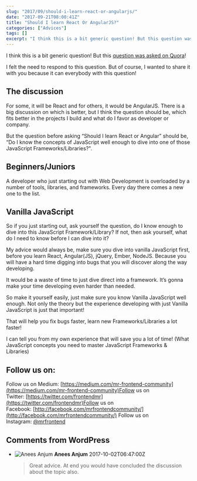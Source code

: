 ```yaml
---
slug: "2017/09/should-i-learn-react-or-angularjs/"
date: "2017-09-21T08:00:41Z"
title: "Should I learn React Or AngularJS?"
categories: ["Advices"]
tags: []
excerpt: "I think this is a bit generic question! But this question was asked on Quora!I felt the need to res..."
---
```


I think this is a bit generic question! But this [question was asked on Quora](https://www.quora.com/Should-I-learn-React-or-AngularJS)!

I felt the need to respond to this question. But of course, I wanted to share it with you because it can everybody with this question!

## The discussion

For some, it will be React and for others, it would be AngularJS. There is a big discussion on which is better, but I think the question should be, which fits better in the projects I build and what do I favor as developer or company.

But the question before asking “Should I learn React or Angular” should be, “Do I know the concepts of JavaScript well enough to dive into one of those JavaScript Frameworks/Libraries?".

## Beginners/Juniors

A developer who just starting out with Web Development is overloaded by a number of tools, libraries, and frameworks. Every day there comes a new one to the list.

## Vanilla JavaScript

So if you just starting out, ask yourself the question, do I know enough to dive into this JavaScript Framework/Library? If not, then ask yourself, what do I need to know before I can dive into it?

My advice would always be, make sure you dive into vanilla JavaScript first, before you learn React, Angular(JS), jQuery, Ember, NodeJS. Because you will have a hard time digging into bugs that you will discover along the way developing.

It would be a waste of time to just dive direct into a framework. It’s gonna make your time developing even harder than needed.

So make it yourself easily, just make sure you know Vanilla JavaScript well enough. Not only the theory but the experience developing with just Vanilla JavaScript is just that important!

That will help you fix bugs faster, learn new Frameworks/Libraries a lot faster!

I can tell you from my own experience that will save you a lot of time! (What JavaScript concepts you need to master JavaScript Frameworks & Libraries)

<script src="//widget.manychat.com/493241460881733.js" async="async"></script>

<div class="mcwidget-embed" data-widget-id="528016"></div>

## Follow us on:

Follow us on Medium: [https://medium.com/mr-frontend-community](https://medium.com/mr-frontend-community)Follow us on Twitter: [https://twitter.com/frontendmr](https://twitter.com/frontendmr)Follow us on Facebook: [http://facebook.com/mrfrontendcommunity/](http://facebook.com/mrfrontendcommunity/)
Follow us on Instagram: [@mrfrontend](http://instagram.com/mrfrontend)

## Comments from WordPress

* ![Anees Anjum](https://www.gravatar.com/avatar/5a3eac14da88feaffc6715e6a9dc0df8?d=identicon) **Anees Anjum** 2017-10-02T06:47:00Z
  > Great advice. At end you would have concluded the discussion about the topic also.
